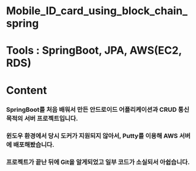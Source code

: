 # Mobile_ID_card_using_block_chain_spring

# Tools : SpringBoot, JPA, AWS(EC2, RDS)

# Content
### SpringBoot를 처음 배워서 만든 안드로이드 어플리케이션과 CRUD 통신 목적의 서버 프로젝트입니다.
### 윈도우 환경에서 당시 도커가 지원되지 않아서, Putty를 이용해 AWS 서버에 배포해봤습니다.
### 프로젝트가 끝난 뒤에 Git을 알게되었고 일부 코드가 소실되서 아쉽습니다.
